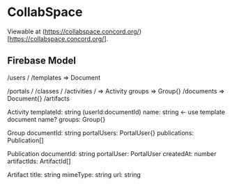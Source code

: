 # CollabSpace

Viewable at (https://collabspace.concord.org/)[https://collabspace.concord.org/].

## Firebase Model

/users
  /<userid>
    /templates
      <id> => Document

/portals
  /<domain>
    /classes
      /<classHash>
        /activities
          /<activityId> => Activity
            groups => Group{}
    /documents => Document{}
    /artifacts

Activity
  templateId: string (userId:documentId)
  name: string <- use template document name?
  groups: Group{}

Group
  documentId: string
  portalUsers: PortalUser{}
  publications: Publication[]

Publication
  documentId: string
  portalUser: PortalUser
  createdAt: number
  artifactIds: ArtifactId[]

Artifact
  title: string
  mimeType: string
  url: string

